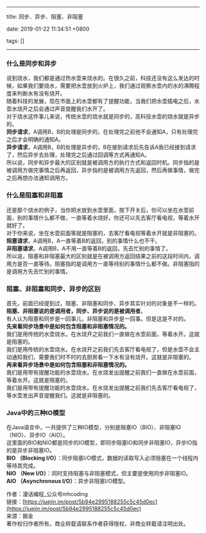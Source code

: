 
---

title: 同步、异步、阻塞、非阻塞

date: 2019-01-22 11:34:51 +0800

tags: []

---
<a name="c69714e1"></a>
### 什么是同步和异步

说到烧水，我们都是通过热水壶来烧水的。在很久之前，科技还没有这么发达的时候，如果我们要烧水，需要把水壶放到火炉上，我们通过观察水壶内的水的沸腾程度来判断水有没有烧开。<br />随着科技的发展，现在市面上的水壶都有了提醒功能，当我们把水壶插电之后，水壶水烧开之后会通过声音提醒我们水开了。<br />对于烧水这件事儿来说，传统水壶的烧水就是同步的，高科技水壶的烧水就是异步的。<br />**同步请求**，A调用B，B的处理是同步的，在处理完之前他不会通知A，只有处理完之后才会明确的通知A。<br />**异步请求**，A调用B，B的处理是异步的，B在接到请求后先告诉A我已经接到请求了，然后异步去处理，处理完之后通过回调等方式再通知A。<br />所以说，同步和异步最大的区别就是被调用方的执行方式和返回时机。同步指的是被调用方做完事情之后再返回，异步指的是被调用方先返回，然后再做事情，做完之后再想办法通知调用方。

<a name="03d51ecf"></a>
### 什么是阻塞和非阻塞

还是那个烧水的例子，当你把水放到水壶里面，按下开关后，你可以坐在水壶前面，别的事情什么都不做，一直等着水烧好。你还可以先去客厅看电视，等着水开就好了。<br />对于你来说，坐在水壶前面等就是阻塞的，去客厅看电视等着水开就是非阻塞的。<br />**阻塞请求**，A调用B，A一直等着B的返回，别的事情什么也不干。<br />**非阻塞请求**，A调用B，A不用一直等着B的返回，先去忙别的事情了。<br />所以说，阻塞和非阻塞最大的区别就是在被调用方返回结果之前的这段时间内，调用方是否一直等待。阻塞指的是调用方一直等待别的事情什么都不做。非阻塞指的是调用方先去忙别的事情。

<a name="31012f88"></a>
### 阻塞、非阻塞和同步、异步的区别

首先，前面已经提到过，阻塞、非阻塞和同步、异步其实针对的对象是不一样的。**阻塞、非阻塞说的是调用者，同步、异步说的是被调用者**。<br />有人认为阻塞和同步是一回事儿，非阻塞和异步是一回事。但是这是不对的。<br />**先来看同步场景中是如何包含阻塞和非阻塞情况的。**<br />我们是用传统的水壶烧水。在水烧开之前我们一直做在水壶前面，等着水开。这就是阻塞的。<br />我们是用传统的水壶烧水。在水烧开之前我们先去客厅看电视了，但是水壶不会主动通知我们，需要我们时不时的去厨房看一下水有没有烧开。这就是非阻塞的。<br />**再来看异步场景中是如何包含阻塞和非阻塞情况的。**<br />我们是用带有提醒功能的水壶烧水。在水烧发出提醒之前我们一直做在水壶前面，等着水开。这就是阻塞的。<br />我们是用带有提醒功能的水壶烧水。在水烧发出提醒之前我们先去客厅看电视了，等水壶发出声音提醒我们。这就是非阻塞的。

<a name="c3160154"></a>
### Java中的三种IO模型

在Java语言中，一共提供了三种IO模型，分别是阻塞IO（BIO）、非阻塞IO（NIO）、异步IO（AIO）。<br />这里面的BIO和NIO都是同步的IO模型，即同步阻塞IO和同步非阻塞IO，异步IO指的是异步非阻塞IO。<br />**BIO （Blocking I/O）**：同步阻塞I/O模式，数据的读取写入必须阻塞在一个线程内等待其完成。<br />**NIO （New I/O）**：同时支持阻塞与非阻塞模式，但主要是使用同步非阻塞IO。<br />**AIO （Asynchronous I/O）**：异步非阻塞I/O模型。

作者：漫话编程_公众号mhcoding<br />链接：[https://juejin.im/post/5b94e2995188255c5c45d0ec](https://juejin.im/post/5b94e2995188255c5c45d0ec)<br />来源：掘金<br />著作权归作者所有。商业转载请联系作者获得授权，非商业转载请注明出处。

